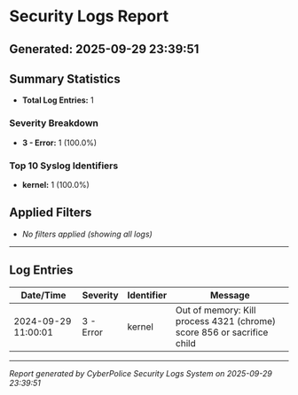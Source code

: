 # Security Logs Report
**Generated:** 2025-09-29 23:39:51
---
## Summary Statistics
- **Total Log Entries:** 1

### Severity Breakdown
- **3 - Error:** 1 (100.0%)

### Top 10 Syslog Identifiers
- **kernel:** 1 (100.0%)

## Applied Filters
- *No filters applied (showing all logs)*

---
## Log Entries

| Date/Time | Severity | Identifier | Message |
|-----------|----------|------------|----------|
| 2024-09-29 11:00:01 | 3 - Error | kernel | Out of memory: Kill process 4321 (chrome) score 856 or sacrifice child |

---

*Report generated by CyberPolice Security Logs System on 2025-09-29 23:39:51*
